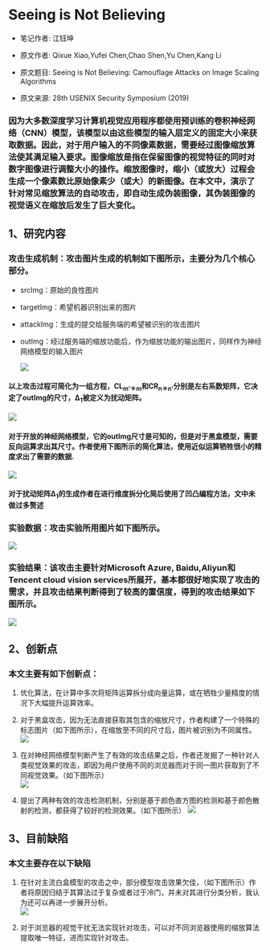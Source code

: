 # Seeing is Not Believing    


* 笔记作者: 江钰坤    

* 原文作者: Qixue Xiao,Yufei Chen,Chao Shen,Yu Chen,Kang Li    

* 原文题目: Seeing is Not Believing: Camouflage Attacks on Image Scaling Algorithms    

* 原文来源: 28th USENIX Security Symposium (2019)    

<h3>因为大多数深度学习计算机视觉应用程序都使用预训练的卷积神经网络（CNN）模型，该模型以由这些模型的输入层定义的固定大小来获取数据。因此，对于用户输入的不同像素数据，需要经过图像缩放算法使其满足输入要求。图像缩放是指在保留图像的视觉特征的同时对数字图像进行调整大小的操作。缩放图像时，缩小（或放大）过程会生成一个像素数比原始像素少（或大）的新图像。在本文中，演示了针对常见缩放算法的自动攻击，即自动生成伪装图像，其伪装图像的视觉语义在缩放后发生了巨大变化。</h3>    

## 1、研究内容    

### 攻击生成机制：攻击图片生成的机制如下图所示，主要分为几个核心部分。    
- srcImg：原始的良性图片  
- targetImg：希望机器识别出来的图片  
- attackImg：生成的提交给服务端的希望被识别的攻击图片
- outImg：经过服务端的缩放功能后，作为缩放功能的输出图片，同样作为神经网络模型的输入图片
  
  ![](https://pic.downk.cc/item/5e7ec129504f4bcb04107867.jpg)  
<h4>以上攻击过程可简化为一组方程，CL<sub>m'＊m</sub>和CR<sub>n＊n'</sub>分别是左右系数矩阵，它决定了outImg的尺寸，Δ<sub>1</sub>被定义为扰动矩阵。</h4>

![](https://pic.downk.cc/item/5e7ec4b0504f4bcb0413134a.jpg)

<h4>对于开放的神经网络模型，它的outImg尺寸是可知的，但是对于黑盒模型，需要反向运算求出其尺寸。作者使用下图所示的简化算法，使用近似运算牺牲很小的精度求出了需要的数据.</h4> 

![](https://pic.downk.cc/item/5e7ecaa7504f4bcb04179272.jpg)
 
<h4>对于扰动矩阵Δ<sub>1</sub>的生成作者在进行维度拆分化简后使用了凹凸编程方法，文中未做过多赘述</h4>  

### 实验数据：攻击实验所用图片如下图所示。

![](https://pic.downk.cc/item/5e7ecd08504f4bcb04195f9e.jpg)


### 实验结果：该攻击主要针对Microsoft Azure, Baidu,Aliyun和Tencent cloud vision services所展开，基本都很好地实现了攻击的需求，并且攻击结果判断得到了较高的置信度，得到的攻击结果如下图所示。

![](https://pic.downk.cc/item/5e7ece40504f4bcb041a210d.jpg)  

## 2、创新点  
### 本文主要有如下创新点：  
1. 优化算法，在计算中多次将矩阵运算拆分成向量运算，或在牺牲少量精度的情况下大幅提升运算效率。
2. 对于黑盒攻击，因为无法直接获取其包含的缩放尺寸，作者构建了一个特殊的标志图片（如下图所示），在缩放至不同的尺寸后，图片被识别为不同属性。 
   ![](https://pic.downk.cc/item/5e803296504f4bcb040c4812.jpg) 

3. 在对神经网络模型判断产生了有效的攻击结果之后，作者还发掘了一种针对人类视觉效果的攻击，即因为用户使用不同的浏览器而对于同一图片获取到了不同视觉效果。（如下图所示）  
   ![](https://pic.downk.cc/item/5e8035f6504f4bcb040e9a26.jpg)

4. 提出了两种有效的攻击检测机制，分别是基于颜色直方图的检测和基于颜色散射的检测，都获得了较好的检测效果。（如下图所示） 
   ![](https://pic.downk.cc/item/5e803946504f4bcb04110648.jpg) 

## 3、目前缺陷  
### 本文主要存在以下缺陷
1. 在针对主流白盒模型的攻击之中，部分模型攻击效果欠佳，（如下图所示）作者将原因归结于其算法过于复杂或者过于冷门，并未对其进行分类分析，我认为还可以再进一步展开分析。  
   ![](https://pic.downk.cc/item/5e8039fd504f4bcb04118b9a.jpg)

2. 对于浏览器的视觉干扰无法实现针对攻击，可以对不同浏览器使用的缩放算法提取唯一特征，进而实现针对攻击。
